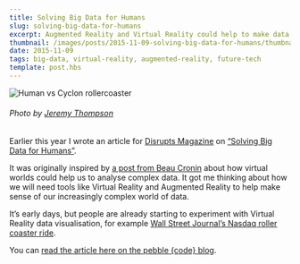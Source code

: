 ```yaml
---
title: Solving Big Data for Humans
slug: solving-big-data-for-humans
excerpt: Augmented Reality and Virtual Reality could help to make data more user-centred, intuitive and engaging.
thumbnail: /images/posts/2015-11-09-solving-big-data-for-humans/thumbnail-rollercoaster.jpg
date: 2015-11-09
tags: big-data, virtual-reality, augmented-reality, future-tech
template: post.hbs
---
```


![Human vs Cyclon rollercoaster](/images/posts/2015-11-09-solving-big-data-for-humans/rollercoaster.jpg)

###### *Photo by [Jeremy Thompson](http://www.flickr.com/people/32916425@N04)*

Earlier this year I wrote an article for [Disrupts Magazine](http://www.disrupts.co.uk/) on [“Solving Big Data for Humans”](http://pebblecode.com/blog/solving-big-data-for-humans/). 

It was originally inspired by [a post from Beau Cronin](https://medium.com/@beaucronin/the-oculus-rift-is-an-applied-neuroscience-powerhouse-512e3213f055) about how virtual worlds could help us to analyse complex data. It got me thinking about how we will need tools like Virtual Reality and Augmented Reality to help make sense of our increasingly complex world of data.  

It’s early days, but people are already starting to experiment with Virtual Reality data visualisation, for example [Wall Street Journal’s Nasdaq roller coaster ride](http://graphics.wsj.com/3d-nasdaq/).

You can [read the article here on the pebble {code} blog](http://pebblecode.com/blog/solving-big-data-for-humans/).
